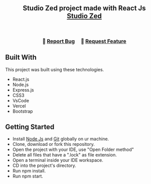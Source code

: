 <h2 align="center">
  Studio Zed project made with React Js<br/>
  <a href="https://studiozed.netlify.app/" target="_blank">Studio Zed</a>
</h2>

<br/>

<h3 align="center">
    🔹
    <a href="https://github.com/OudomMunint/StudioZed-ReactJS/issues">Report Bug</a> &nbsp; &nbsp;
    🔹
    <a href="https://github.com/OudomMunint/StudioZed-ReactJS/issues">Request Feature</a>
</h3>

## Built With
This project was built using these technologies.

- React.js
- Node.js
- Express.js
- CSS3
- VsCode
- Vercel
- Bootstrap

## Getting Started
- Install <a href="https://nodejs.org/en/download/">Node Js</a> and <a href="https://git-scm.com/downloads">Git</a> globally on ur machine.
- Clone, download or fork this repository.
- Open the project with your IDE, use "Open Folder method"
- Delete all files that have a ".lock" as file extension.
- Open a terminal inside your IDE workspace.
- CD into the project's directory.
- Run npm install.
- Run npm start.
